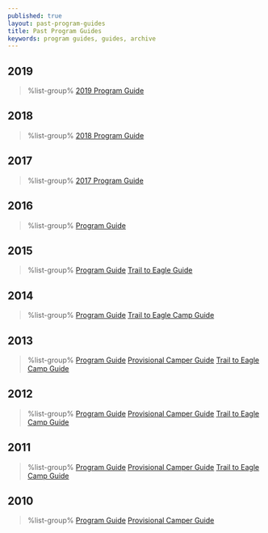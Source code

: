 ```yaml
---
published: true
layout: past-program-guides
title: Past Program Guides
keywords: program guides, guides, archive
---
```


## 2019
> %list-group%
> <a href="{{ site.url }}/pdf/2019/2019-program-guide.pdf" class="list-group-item">2019 Program Guide</a>

## 2018
> %list-group%
> <a href="{{ site.url }}/pdf/2018/2018-program-guide.pdf" class="list-group-item">2018 Program Guide</a>

## 2017
> %list-group%
> <a href="{{ site.url }}/pdf/2017/2017-program-guide.pdf" class="list-group-item">2017 Program Guide</a>

## 2016
> %list-group%
> <a href="{{ site.url }}/pdf/2016/2016-program-guide.pdf" class="list-group-item">Program Guide</a>

## 2015

> %list-group%
> <a href="{{ site.url }}/pdf/2015/program-guide.pdf" class="list-group-item">Program Guide</a>
> <a href="{{ site.url }}/pdf/2015/t2e-program-guide.pdf" class="list-group-item">Trail to Eagle Guide</a>

## 2014

> %list-group%
> <a href="{{ site.url }}/pdf/2014/14_program_guide.pdf" class="list-group-item">Program Guide</a>
> <a href="{{ site.url }}/pdf/2014/2014_T2E_Guide.pdf" class="list-group-item">Trail to Eagle Camp Guide</a>

## 2013

> %list-group%
> <a href="{{ site.url }}/pdf/2013/guides_2013ProgramGuide.pdf" class="list-group-item">Program Guide</a>
> <a href="{{ site.url }}/pdf/2013/guides_2013ProvisionalGuide.pdf" class="list-group-item">Provisional Camper Guide</a>
> <a href="{{ site.url }}/pdf/2013/guides_2013T2E.pdf" class="list-group-item">Trail to Eagle Camp Guide</a>

## 2012

> %list-group%
> <a href="{{ site.url }}/pdf/2012/guides_2012ProgramGuide.pdf" class="list-group-item">Program Guide</a>
> <a href="{{ site.url }}/pdf/2012/guides_2012Provo.pdf" class="list-group-item">Provisional Camper Guide</a>
> <a href="{{ site.url }}/pdf/2012/guides_2012T2E.pdf" class="list-group-item">Trail to Eagle Camp Guide</a>

## 2011

> %list-group%
> <a href="{{ site.url }}/pdf/2011/2011_programguide.pdf" class="list-group-item">Program Guide</a>
> <a href="{{ site.url }}/pdf/2011/2011_provoguide.pdf" class="list-group-item">Provisional Camper Guide</a>
> <a href="{{ site.url }}/pdf/2011/2011_T2EGuide.pdf" class="list-group-item">Trail to Eagle Camp Guide</a>

## 2010

> %list-group%
> <a href="{{ site.url }}/pdf/2010/guides_2010-programguide.pdf" class="list-group-item">Program Guide</a>
> <a href="{{ site.url }}/pdf/2010/2010_provoguide.pdf" class="list-group-item">Provisional Camper Guide</a>
